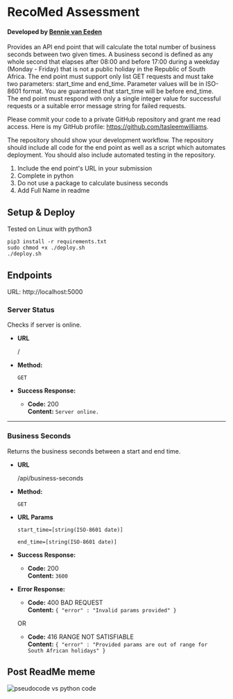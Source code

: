 # RecoMed Assessment

#### Developed by <ins>Bennie van Eeden</ins>

Provides an API end point that will calculate the total number of business seconds between two given times. A business
second is defined as any whole second that elapses after 08:00 and before 17:00 during a weekday (Monday - Friday) that
is not a public holiday in the Republic of South Africa. The end point must support only list GET requests and must take
two parameters: start_time and end_time. Parameter values will be in ISO-8601 format. You are guaranteed that start_time
will be before end_time. The end point must respond with only a single integer value for successful requests or a
suitable error message string for failed requests.

Please commit your code to a private GitHub repository and grant me read access. Here is my GitHub profile:
https://github.com/tasleemwilliams.

The repository should show your development workflow. The repository should include all code for the end point as well
as a script which automates deployment. You should also include automated testing in the repository.

1. Include the end point's URL in your submission
2. Complete in python
3. Do not use a package to calculate business seconds
4. Add Full Name in readme

## Setup & Deploy

Tested on Linux with python3

```shell
pip3 install -r requirements.txt
sudo chmod +x ./deploy.sh
./deploy.sh
```

## Endpoints

URL: http://localhost:5000

### Server Status

Checks if server is online.

* **URL**

  /
   
* **Method:**

  `GET`

* **Success Response:**
  
  * **Code:** 200 <br/>
    **Content:** `Server online.`

***

### Business Seconds

Returns the business seconds between a start and end time.

* **URL**

  /api/business-seconds

* **Method:**

  `GET`

* **URL Params**

  `start_time=[string(ISO-8601 date)]`
  
  `end_time=[string(ISO-8601 date)]`

* **Success Response:**

    * **Code:** 200 <br/>
      **Content:** `3600`

* **Error Response:**

    * **Code:** 400 BAD REQUEST <br/>
      **Content:** `{ "error" : "Invalid params provided" }`
      
  OR

    * **Code:** 416 RANGE NOT SATISFIABLE <br/>
      **Content:** `{ "error" : "Provided params are out of range for South African holidays" }`

## Post ReadMe meme

![pseudocode vs python code](https://i.imgur.com/2YyST5M.jpg)


